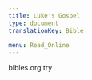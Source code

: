 ```yaml
---
title: Luke's Gospel
type: document
translationKey: Bible

menu: Read_Online
---
```

<html>
<body>
<div
    data-gb-widget="search"
    data-show="modal"
    data-placeholder="Search Bible"
    data-bible="de08848bef5aa286-02"
/>
bibles.org try

<script src="https://bibles.org/static/widget/v2/widget.js"></script>
<script>
    GLOBALBIBLE.init({
        url: "https://bibles.org",
        bible: "de08848bef5aa286-02",
		display: "tab",
		autolink: "body",
    });
</script>

</body>
</html>